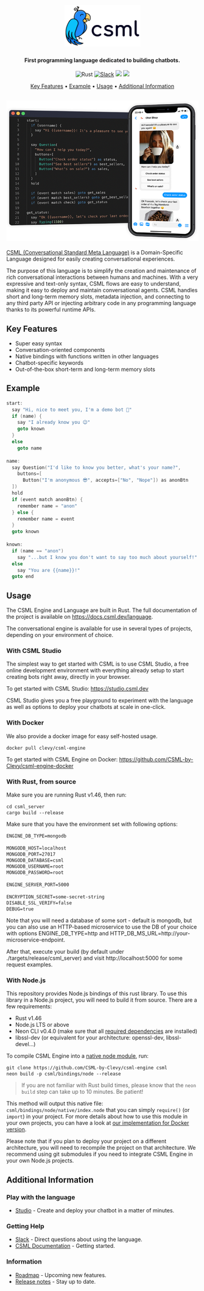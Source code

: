
<h1 align="center">
  <br>
  <a href="https://www.csml.dev"><img src="./images/csml-horizontal-whitebg-v3.png?raw=true" alt="CSML" width="200"></a>
  <br>

</h1>

<h4 align="center">First programming language dedicated to building chatbots.</h4>

<p align="center">
  <img src="https://github.com/CSML-by-Clevy/csml-engine/workflows/Rust/badge.svg"
         alt="Rust">
  <a href="https://join.slack.com/t/csml-by-clevy/shared_invite/enQtODAxMzY2MDQ4Mjk0LWZjOTZlODI0YTMxZTg4ZGIwZDEzYTRlYmU1NmZjYWM2MjAwZTU5MmU2NDdhNmU2N2Q5ZTU2ZTcxZDYzNTBhNTc"><img src="https://img.shields.io/badge/slack-CSML-blue.svg?logo=slack" alt="Slack"></a>
<img src="https://img.shields.io/github/commits-since/CSML-by-Clevy/csml-engine/v1.0.0">
<img src="https://img.shields.io/badge/Docs-up--to--date-brightgreen">
  
</p>

<p align="center">
  <a href="#key-features">Key Features</a> •
  <a href="#example">Example</a> •
  <a href="#usage">Usage</a> •
  <a href="#additional-information">Additional Information</a>
</p>

<h2 align="center">
  <img src="./images/csml-demo.png" alt="CSML-demo" width="700">
</h2>

[CSML (Conversational Standard Meta Language)](https://csml.dev) is a Domain-Specific Language designed for easily creating conversational experiences.

The purpose of this language is to simplify the creation and maintenance of rich conversational interactions between humans and machines. With a very expressive and text-only syntax, CSML flows are easy to understand, making it easy to deploy and maintain conversational agents. CSML handles short and long-term memory slots, metadata injection, and connecting to any third party API or injecting arbitrary code in any programming language thanks to its powerful runtime APIs.

## Key Features

* Super easy syntax
* Conversation-oriented components
* Native bindings with functions written in other languages
* Chatbot-specific keywords
* Out-of-the-box short-term and long-term memory slots

## Example

```cpp
start:
  say "Hi, nice to meet you, I'm a demo bot 👋"
  if (name) {
    say "I already know you 😉"
    goto known
  }
  else 
    goto name

name:
  say Question("I'd like to know you better, what's your name?",
    buttons=[
      Button("I'm anonymous 😎", accepts=["No", "Nope"]) as anonBtn
  ])
  hold
  if (event match anonBtn) {
    remember name = "anon"
  } else {
    remember name = event
  }
  goto known

known:
  if (name == "anon")
    say "...but I know you don't want to say too much about yourself!"
  else 
    say "You are {{name}}!"
  goto end
```

## Usage

The CSML Engine and Language are built in Rust. The full documentation of the project is available on https://docs.csml.dev/language.

The conversational engine is available for use in several types of projects, depending on your environment of choice.

### With CSML Studio

The simplest way to get started with CSML is to use CSML Studio, a free online development environment with everything already setup to start creating bots right away, directly in your browser.

To get started with CSML Studio: https://studio.csml.dev

CSML Studio gives you a free playground to experiment with the language as well as options to deploy your chatbots at scale in one-click.

### With Docker

We also provide a docker image for easy self-hosted usage.

```
docker pull clevy/csml-engine
```

To get started with CSML Engine on Docker: https://github.com/CSML-by-Clevy/csml-engine-docker

### With Rust, from source

Make sure you are running Rust v1.46, then run:

```
cd csml_server
cargo build --release
```

Make sure that you have the environment set with following options:

```
ENGINE_DB_TYPE=mongodb

MONGODB_HOST=localhost
MONGODB_PORT=27017
MONGODB_DATABASE=csml
MONGODB_USERNAME=root
MONGODB_PASSWORD=root

ENGINE_SERVER_PORT=5000

ENCRYPTION_SECRET=some-secret-string
DISABLE_SSL_VERIFY=false
DEBUG=true
```

Note that you will need a database of some sort - default is mongodb, but you can also use an HTTP-based microservice to use the DB of your choice with options ENGINE_DB_TYPE=http and HTTP_DB_MS_URL=http://your-microservice-endpoint.

After that, execute your build (by default under ./targets/release/csml_server) and visit http://localhost:5000 for some request examples.

### With Node.js

This repository provides Node.js bindings of this rust library. To use this library in a Node.js project, you will need to build it from source. There are a few requirements:

- Rust v1.46
- Node.js LTS or above
- Neon CLI v0.4.0 (make sure that all [required dependencies](https://neon-bindings.com/docs/getting-started/#install-node-build-tools/) are installed)
- libssl-dev (or equivalent for your architecture: openssl-dev, libssl-devel...)

To compile CSML Engine into a [native node module](https://Node.js.org/api/addons.html), run:

```shell
git clone https://github.com/CSML-by-Clevy/csml-engine csml
neon build -p csml/bindings/node --release
```

> If you are not familiar with Rust build times, please know that the `neon build` step can take up to 10 minutes. Be patient!

This method will output this native file: `csml/bindings/node/native/index.node` that you can simply `require()` (or `import`) in your project. For more details about how to use this module in your own projects, you can have a look at [our implementation for Docker version](https://github.com/CSML-by-Clevy/csml-engine-docker/blob/master/app/server.js).

Please note that if you plan to deploy your project on a different architecture, you will need to recompile the project on that architecture. We recommend using git submodules if you need to integrate CSML Engine in your own Node.js projects.

## Additional Information

### Play with the language

* [Studio] - Create and deploy your chatbot in a matter of minutes.

[Studio]: https://studio.csml.dev

### Getting Help

* [Slack] - Direct questions about using the language.
* [CSML Documentation](https://docs.csml.dev) - Getting started.

[Slack]: https://csml-by-clevy.slack.com/join/shared_invite/enQtODAxMzY2MDQ4Mjk0LWZjOTZlODI0YTMxZTg4ZGIwZDEzYTRlYmU1NmZjYWM2MjAwZTU5MmU2NDdhNmU2N2Q5ZTU2ZTcxZDYzNTBhNTc

### Information

* [Roadmap](https://trello.com/b/tZ1MoALL/csml-open-roadmap) - Upcoming new features.
* [Release notes](https://headwayapp.co/csml-release-notes) - Stay up to date.
